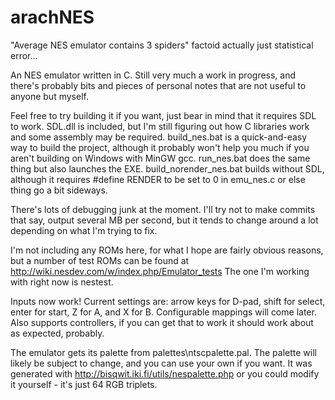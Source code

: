 # arachNES
"Average NES emulator contains 3 spiders" factoid actually just statistical error...

An NES emulator written in C. Still very much a work in progress, and there's probably bits and pieces of personal notes that are not useful to anyone but myself.

Feel free to try building it if you want, just bear in mind that it requires SDL to work. SDL.dll is included, but I'm still figuring out how C libraries work and some assembly may be required. build_nes.bat is a quick-and-easy way to build the project, although it probably won't help you much if you aren't building on Windows with MinGW gcc. run_nes.bat does the same thing but also launches the EXE. build_norender_nes.bat builds without SDL, although it requires #define RENDER to be set to 0 in emu_nes.c or else thing go a bit sideways.

There's lots of debugging junk at the moment. I'll try not to make commits that say, output several MB per second, but it tends to change around a lot depending on what I'm trying to fix.

I'm not including any ROMs here, for what I hope are fairly obvious reasons, but a number of test ROMs can be found at http://wiki.nesdev.com/w/index.php/Emulator_tests The one I'm working with right now is nestest.

Inputs now work! Current settings are: arrow keys for D-pad, shift for select, enter for start, Z for A, and X for B. Configurable mappings will come later. Also supports controllers, if you can get that to work it should work about as expected, probably.

The emulator gets its palette from palettes\ntscpalette.pal. The palette will likely be subject to change, and you can use your own if you want. It was generated with http://bisqwit.iki.fi/utils/nespalette.php or you could modify it yourself - it's just 64 RGB triplets.